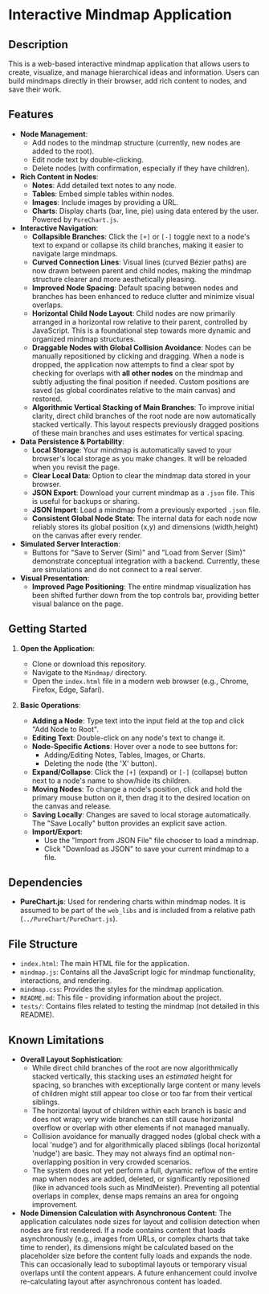 # Interactive Mindmap Application

## Description

This is a web-based interactive mindmap application that allows users to create, visualize, and manage hierarchical ideas and information. Users can build mindmaps directly in their browser, add rich content to nodes, and save their work.

## Features

*   **Node Management**:
    *   Add nodes to the mindmap structure (currently, new nodes are added to the root).
    *   Edit node text by double-clicking.
    *   Delete nodes (with confirmation, especially if they have children).
*   **Rich Content in Nodes**:
    *   **Notes**: Add detailed text notes to any node.
    *   **Tables**: Embed simple tables within nodes.
    *   **Images**: Include images by providing a URL.
    *   **Charts**: Display charts (bar, line, pie) using data entered by the user. Powered by `PureChart.js`.
*   **Interactive Navigation**:
    *   **Collapsible Branches**: Click the `[+]` or `[-]` toggle next to a node's text to expand or collapse its child branches, making it easier to navigate large mindmaps.
    *   **Curved Connection Lines**: Visual lines (curved Bézier paths) are now drawn between parent and child nodes, making the mindmap structure clearer and more aesthetically pleasing.
    *   **Improved Node Spacing**: Default spacing between nodes and branches has been enhanced to reduce clutter and minimize visual overlaps.
    *   **Horizontal Child Node Layout**: Child nodes are now primarily arranged in a horizontal row relative to their parent, controlled by JavaScript. This is a foundational step towards more dynamic and organized mindmap structures.
    *   **Draggable Nodes with Global Collision Avoidance**: Nodes can be manually repositioned by clicking and dragging. When a node is dropped, the application now attempts to find a clear spot by checking for overlaps with **all other nodes** on the mindmap and subtly adjusting the final position if needed. Custom positions are saved (as global coordinates relative to the main canvas) and restored.
    *   **Algorithmic Vertical Stacking of Main Branches**: To improve initial clarity, direct child branches of the root node are now automatically stacked vertically. This layout respects previously dragged positions of these main branches and uses estimates for vertical spacing.
*   **Data Persistence & Portability**:
    *   **Local Storage**: Your mindmap is automatically saved to your browser's local storage as you make changes. It will be reloaded when you revisit the page.
    *   **Clear Local Data**: Option to clear the mindmap data stored in your browser.
    *   **JSON Export**: Download your current mindmap as a `.json` file. This is useful for backups or sharing.
    *   **JSON Import**: Load a mindmap from a previously exported `.json` file.
    *   **Consistent Global Node State**: The internal data for each node now reliably stores its global position (x,y) and dimensions (width,height) on the canvas after every render.
*   **Simulated Server Interaction**:
    *   Buttons for "Save to Server (Sim)" and "Load from Server (Sim)" demonstrate conceptual integration with a backend. Currently, these are simulations and do not connect to a real server.
*   **Visual Presentation**:
    *   **Improved Page Positioning**: The entire mindmap visualization has been shifted further down from the top controls bar, providing better visual balance on the page.

## Getting Started

1.  **Open the Application**:
    *   Clone or download this repository.
    *   Navigate to the `Mindmap/` directory.
    *   Open the `index.html` file in a modern web browser (e.g., Chrome, Firefox, Edge, Safari).

2.  **Basic Operations**:
    *   **Adding a Node**: Type text into the input field at the top and click "Add Node to Root".
    *   **Editing Text**: Double-click on any node's text to change it.
    *   **Node-Specific Actions**: Hover over a node to see buttons for:
        *   Adding/Editing Notes, Tables, Images, or Charts.
        *   Deleting the node (the 'X' button).
    *   **Expand/Collapse**: Click the `[+]` (expand) or `[-]` (collapse) button next to a node's name to show/hide its children.
    *   **Moving Nodes**: To change a node's position, click and hold the primary mouse button on it, then drag it to the desired location on the canvas and release.
    *   **Saving Locally**: Changes are saved to local storage automatically. The "Save Locally" button provides an explicit save action.
    *   **Import/Export**:
        *   Use the "Import from JSON File" file chooser to load a mindmap.
        *   Click "Download as JSON" to save your current mindmap to a file.

## Dependencies

*   **PureChart.js**: Used for rendering charts within mindmap nodes. It is assumed to be part of the `web_libs` and is included from a relative path (`../PureChart/PureChart.js`).

## File Structure

*   `index.html`: The main HTML file for the application.
*   `mindmap.js`: Contains all the JavaScript logic for mindmap functionality, interactions, and rendering.
*   `mindmap.css`: Provides the styles for the mindmap application.
*   `README.md`: This file - providing information about the project.
*   `tests/`: Contains files related to testing the mindmap (not detailed in this README).

## Known Limitations

*   **Overall Layout Sophistication**:
    *   While direct child branches of the root are now algorithmically stacked vertically, this stacking uses an *estimated* height for spacing, so branches with exceptionally large content or many levels of children might still appear too close or too far from their vertical siblings.
    *   The horizontal layout of children within each branch is basic and does not wrap; very wide branches can still cause horizontal overflow or overlap with other elements if not managed manually.
    *   Collision avoidance for manually dragged nodes (global check with a local 'nudge') and for algorithmically placed siblings (local horizontal 'nudge') are basic. They may not always find an optimal non-overlapping position in very crowded scenarios.
    *   The system does not yet perform a full, dynamic reflow of the entire map when nodes are added, deleted, or significantly repositioned (like in advanced tools such as MindMeister). Preventing all potential overlaps in complex, dense maps remains an area for ongoing improvement.
*   **Node Dimension Calculation with Asynchronous Content**: The application calculates node sizes for layout and collision detection when nodes are first rendered. If a node contains content that loads asynchronously (e.g., images from URLs, or complex charts that take time to render), its dimensions might be calculated based on the placeholder size before the content fully loads and expands the node. This can occasionally lead to suboptimal layouts or temporary visual overlaps until the content appears. A future enhancement could involve re-calculating layout after asynchronous content has loaded.
